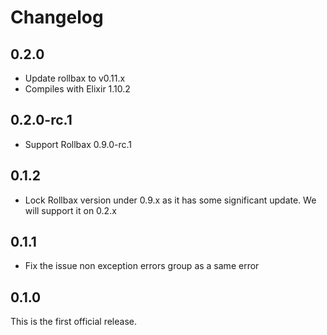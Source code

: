 # Changelog

## 0.2.0

* Update rollbax to v0.11.x
* Compiles with Elixir 1.10.2

## 0.2.0-rc.1

* Support Rollbax 0.9.0-rc.1

## 0.1.2

* Lock Rollbax version under 0.9.x as it has some significant update. We will
  support it on 0.2.x

## 0.1.1

* Fix the issue non exception errors group as a same error

## 0.1.0

This is the first official release.
